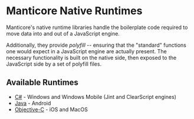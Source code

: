 Manticore Native Runtimes
=========================

Manticore's native runtime libraries handle the boilerplate code required to move data into and out of a JavaScript engine.

Additionally, they provide *polyfill* -- ensuring that the "standard" functions one would expect in a JavaScript engine
are actually present.  The necessary functionality is built on the native side, then exposed to the JavaScript side by
a set of polyfill files.


Available Runtimes
------------------

* [C#](win/) - Windows and Windows Mobile (Jint and ClearScript engines)
* [Java](android/) - Android
* [Objective-C](objc/) - iOS and MacOS
